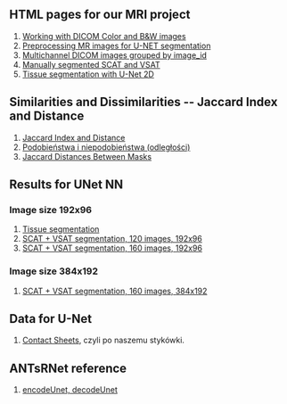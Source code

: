 ## HTML pages for our MRI project

1. [Working with DICOM Color and B&W images](https://ventri2020.github.io/pages/5_nifti_info.html)
1. [Preprocessing MR images for U-NET segmentation](https://ventri2020.github.io/pages/preprocessing-dicoms.html)
1. [Multichannel DICOM images grouped by image_id](https://ventri2020.github.io/pages/11_dicom_info.html)
1. [Manually segmented SCAT and VSAT](https://ventri2020.github.io/pages/11_manual_segmentation.html)
1. [Tissue segmentation with U-Net 2D](https://ventri2020.github.io/pages/11_tissue_segmentation.html)


## Similarities and Dissimilarities -- Jaccard Index and Distance

1. [Jaccard Index and Distance](https://ventri2020.github.io/pages/similarities_and_dissimilarities.html)
1. [Podobieństwa i niepodobieństwa (odległości)](https://ventri2020.github.io/pages/similarities_and_dissimilarities_v0.html)
1. [Jaccard Distances Between Masks](https://ventri2020.github.io/pages/jaccard_distance_tables.html)


## Results for UNet NN


### Image size 192x96

1. [Tissue segmentation](https://ventri2020.github.io/pages/192x96x1-tissue.html)
1. [SCAT + VSAT segmentation, 120 images, 192x96](https://ventri2020.github.io/pages/192x96x1-fat-Unet-120i.html)
1. [SCAT + VSAT segmentation, 160 images, 192x96](https://ventri2020.github.io/pages/192x96x1-fat-Unet-160i.html)


### Image size 384x192

1. [SCAT + VSAT segmentation, 160 images, 384x192](https://ventri2020.github.io/pages/384x192-fat-151i.html)


## Data for U-Net

1. [Contact Sheets](https://ventri2020.github.io/pages/20-contact_sheet.html), czyli
po naszemu stykówki.


## ANTsRNet reference

1. [encodeUnet, decodeUnet](https://ventri2020.github.io/pages/ANTsRNet_reference.html)

<!--
1. [Voxelwise segmentation with U-Net 2-D](https://ventri2020.github.io/pages/voxelwise_segmentation_U-Net_2-D.html)
-->
